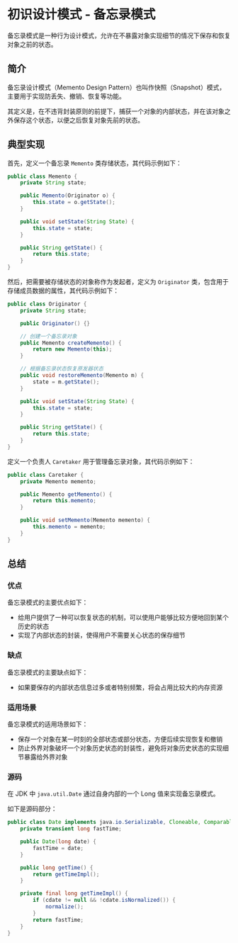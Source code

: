 # 初识设计模式 - 备忘录模式


备忘录模式是一种行为设计模式，允许在不暴露对象实现细节的情况下保存和恢复对象之前的状态。

<!--more-->

## 简介

备忘录设计模式（Memento Design Pattern）也叫作快照（Snapshot）模式，主要用于实现防丢失、撤销、恢复等功能。

其定义是，在不违背封装原则的前提下，捕获一个对象的内部状态，并在该对象之外保存这个状态，以便之后恢复对象先前的状态。

## 典型实现

首先，定义一个备忘录 `Memento` 类存储状态，其代码示例如下：

```java
public class Memento {
    private String state;

    public Memento(Originator o) {
        this.state = o.getState();
    }

    public void setState(String State) {
        this.state = state;
    }

    public String getState() {
        return this.state;
    }
}
```

然后，把需要被存储状态的对象称作为发起者，定义为 `Originator` 类，包含用于存储成员数据的属性，其代码示例如下：

```java
public class Originator {
    private String state;

    public Originator() {}

    // 创建一个备忘录对象
    public Memento createMemento() {
        return new Memento(this);
    }

    // 根据备忘录状态恢复原发器状态
    public void restoreMemento(Memento m) {
        state = m.getState();
    }

    public void setState(String State) {
        this.state = state;
    }

    public String getState() {
        return this.state;
    }
}
```

定义一个负责人 `Caretaker` 用于管理备忘录对象，其代码示例如下：

```java
public class Caretaker {
    private Memento memento;

    public Memento getMemento() {
        return this.memento;
    }

    public void setMemento(Memento memento) {
        this.memento = memento;
    }
}
```

## 总结

### 优点

备忘录模式的主要优点如下：

- 给用户提供了一种可以恢复状态的机制，可以使用户能够比较方便地回到某个历史的状态
- 实现了内部状态的封装，使得用户不需要关心状态的保存细节

### 缺点

备忘录模式的主要缺点如下：

- 如果要保存的内部状态信息过多或者特别频繁，将会占用比较大的内存资源

### 适用场景

备忘录模式的适用场景如下：

- 保存一个对象在某一时刻的全部状态或部分状态，方便后续实现恢复和撤销
- 防止外界对象破坏一个对象历史状态的封装性，避免将对象历史状态的实现细节暴露给外界对象

### 源码

在 JDK 中 `java.util.Date` 通过自身内部的一个 Long 值来实现备忘录模式。

如下是源码部分：

```java
public class Date implements java.io.Serializable, Cloneable, Comparable<Date> {
    private transient long fastTime;

    public Date(long date) {
        fastTime = date;
    }

    public long getTime() {
        return getTimeImpl();
    }

    private final long getTimeImpl() {
        if (cdate != null && !cdate.isNormalized()) {
            normalize();
        }
        return fastTime;
    }
}
```

